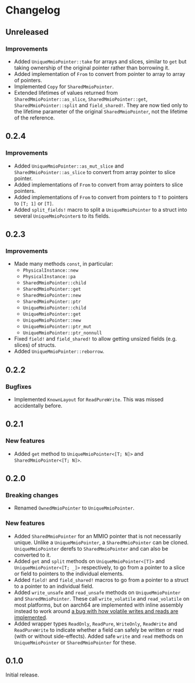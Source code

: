 # Changelog

## Unreleased

### Improvements

- Added `UniqueMmioPointer::take` for arrays and slices, similar to `get` but taking ownership of
  the original pointer rather than borrowing it.
- Added implementation of `From` to convert from pointer to array to array of pointers.
- Implemented `Copy` for `SharedMmioPointer`.
- Extended lifetimes of values returned from `SharedMmioPointer::as_slice`,
  `SharedMmioPointer::get`, `SharedMmioPointer::split` and `field_shared!`. They are now tied only
  to the lifetime parameter of the original `SharedMmioPointer`, not the lifetime of the reference.

## 0.2.4

### Improvements

- Added `UniqueMmioPointer::as_mut_slice` and `SharedMmioPointer::as_slice` to convert from array
  pointer to slice pointer.
- Added implementations of `From` to convert from array pointers to slice pointers.
- Added implementations of `From` to convert from pointers to `T` to pointers to `[T; 1]` or `[T]`.
- Added `split_fields!` macro to split a `UniqueMmioPointer` to a struct into several
  `UniqueMmioPointer`s to its fields.

## 0.2.3

### Improvements

- Made many methods `const`, in particular:
  - `PhysicalInstance::new`
  - `PhysicalInstance::pa`
  - `SharedMmioPointer::child`
  - `SharedMmioPointer::get`
  - `SharedMmioPointer::new`
  - `SharedMmioPointer::ptr`
  - `UniqueMmioPointer::child`
  - `UniqueMmioPointer::get`
  - `UniqueMmioPointer::new`
  - `UniqueMmioPointer::ptr_mut`
  - `UniqueMmioPointer::ptr_nonnull`
- Fixed `field!` and `field_shared!` to allow getting unsized fields (e.g. slices) of structs.
- Added `UniqueMmioPointer::reborrow`.

## 0.2.2

### Bugfixes

- Implemented `KnownLayout` for `ReadPureWrite`. This was missed accidentally before.

## 0.2.1

### New features

- Added `get` method to `UniqueMmioPointer<[T; N]>` and `SharedMmioPointer<[T; N]>`.

## 0.2.0

### Breaking changes

- Renamed `OwnedMmioPointer` to `UniqueMmioPointer`.

### New features

- Added `SharedMmioPointer` for an MMIO pointer that is not necessarily unique. Unlike a
  `UniqueMmioPointer`, a `SharedMmioPointer` can be cloned. `UniqueMmioPointer` derefs to
  `SharedMmioPointer` and can also be converted to it.
- Added `get` and `split` methods on `UniqueMmioPointer<[T]>` and `UniqueMmioPointer<[T; _]>`
  respectively, to go from a pointer to a slice or field to pointers to the individual elements.
- Added `field!` and `field_shared!` macros to go from a pointer to a struct to a pointer to an
  individual field.
- Added `write_unsafe` and `read_unsafe` methods on `UniqueMmioPointer` and `SharedMmioPointer`.
  These call `write_volatile` and `read_volatile` on most platforms, but on aarch64 are implemented
  with inline assembly instead to work around
  [a bug with how volatile writes and reads are implemented](https://github.com/rust-lang/rust/issues/131894).
- Added wrapper types `ReadOnly`, `ReadPure`, `WriteOnly`, `ReadWrite` and `ReadPureWrite` to
  indicate whether a field can safely be written or read (with or without side-effects). Added safe
  `write` and `read` methods on `UniqueMmioPointer` or `SharedMmioPointer` for these.

## 0.1.0

Initial release.
